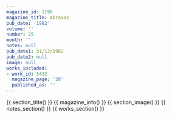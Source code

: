 ```yaml
---
magazine_id: 1196
magazine_title: Abraxas
pub_date: '1982'
volume: ''
number: 25
month: ''
notes: null
pub_date1: 31/12/1982
pub_date2: null
image: null
works_included:
- work_id: 5432
  magazine_page: '28'
  published_as: ''
---
```


{{ section_title() }}
{{ magazine_info() }}
{{ section_image() }}
{{ notes_section() }}
{{ works_section() }}
